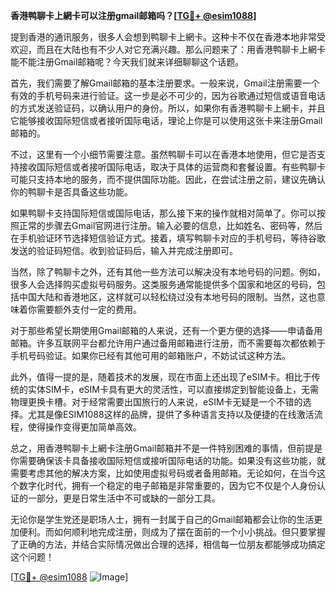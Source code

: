 **香港鸭聊卡上網卡可以注册gmail邮箱吗？[[TG💪+ @esim1088](https://t.me/s/esim1088)]**

提到香港的通讯服务，很多人会想到鸭聊卡上網卡。这种卡不仅在香港本地非常受欢迎，而且在大陆也有不少人对它充满兴趣。那么问题来了：用香港鸭聊卡上網卡能不能注册Gmail邮箱呢？今天我们就来详细聊聊这个话题。

首先，我们需要了解Gmail邮箱的基本注册要求。一般来说，Gmail注册需要一个有效的手机号码来进行验证。这一步是必不可少的，因为谷歌通过短信或语音电话的方式发送验证码，以确认用户的身份。所以，如果你有香港鸭聊卡上網卡，并且它能够接收国际短信或者接听国际电话，理论上你是可以使用这张卡来注册Gmail邮箱的。

不过，这里有一个小细节需要注意。虽然鸭聊卡可以在香港本地使用，但它是否支持接收国际短信或者接听国际电话，取决于具体的运营商和套餐设置。有些鸭聊卡可能只支持本地的服务，而不提供国际功能。因此，在尝试注册之前，建议先确认你的鸭聊卡是否具备这些功能。

如果鸭聊卡支持国际短信或国际电话，那么接下来的操作就相对简单了。你可以按照正常的步骤去Gmail官网进行注册。输入必要的信息，比如姓名、密码等，然后在手机验证环节选择短信验证方式。接着，填写鸭聊卡对应的手机号码，等待谷歌发送的验证码短信。收到验证码后，输入并完成注册即可。

当然，除了鸭聊卡之外，还有其他一些方法可以解决没有本地号码的问题。例如，很多人会选择购买虚拟号码服务。这类服务通常能提供多个国家和地区的号码，包括中国大陆和香港地区，这样就可以轻松绕过没有本地号码的限制。当然，这也意味着你需要额外支付一定的费用。

对于那些希望长期使用Gmail邮箱的人来说，还有一个更方便的选择——申请备用邮箱。许多互联网平台都允许用户通过备用邮箱进行注册，而不需要每次都依赖于手机号码验证。如果你已经有其他可用的邮箱账户，不妨试试这种方法。

此外，值得一提的是，随着技术的发展，现在市面上还出现了eSIM卡。相比于传统的实体SIM卡，eSIM卡具有更大的灵活性，可以直接绑定到智能设备上，无需物理更换卡槽。对于经常需要出国旅行的人来说，eSIM卡无疑是一个不错的选择。尤其是像ESIM1088这样的品牌，提供了多种语言支持以及便捷的在线激活流程，使得操作变得更加简单高效。

总之，用香港鸭聊卡上網卡注册Gmail邮箱并不是一件特别困难的事情，但前提是你需要确保该卡具备接收国际短信或接听国际电话的功能。如果没有这些功能，就需要考虑其他的解决方案，比如使用虚拟号码或者备用邮箱。无论如何，在当今这个数字化时代，拥有一个稳定的电子邮箱是非常重要的，因为它不仅是个人身份认证的一部分，更是日常生活中不可或缺的一部分工具。

无论你是学生党还是职场人士，拥有一封属于自己的Gmail邮箱都会让你的生活更加便利。而如何顺利地完成注册，则成为了摆在面前的一个小小挑战。但只要掌握了正确的方法，并结合实际情况做出合理的选择，相信每一位朋友都能够成功搞定这个问题！

[[TG💪+ @esim1088](https://t.me/s/esim1088) ![Image](https://i.postimg.cc/4NQfJmqS/Snipaste-2025-05-13-00-14-12.png)]